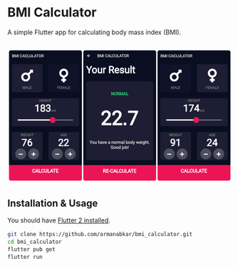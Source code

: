 # BMI Calculator

A simple Flutter app for calculating body mass index (BMI).

<h2 align="center">
  <img src="./screenshot.png" alt="bmi_calculator" width="600px" />
  <br>
</h2>

## Installation & Usage

You should have [Flutter 2 installed](https://flutter.dev/docs/get-started/install).

```bash
git clone https://github.com/armanabkar/bmi_calculator.git
cd bmi_calculator
flutter pub get
flutter run
```